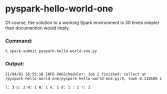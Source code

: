 # pyspark-hello-world-one

Of course, the solution to a working Spark environment is 30 times simpler than documention would imply.


### Command:

`% spark-submit pyspark-hello-world-one.py`


### Output:

`21/04/01 16:55:18 INFO DAGScheduler: Job 2 finished: collect at /pyspark-hello-world-one/pyspark-hello-world-one.py:9, took 0.118586 s`

`
l: 3
o: 2
H: 1
W: 1
e: 1
d: 1
 : 1
r: 1
`

